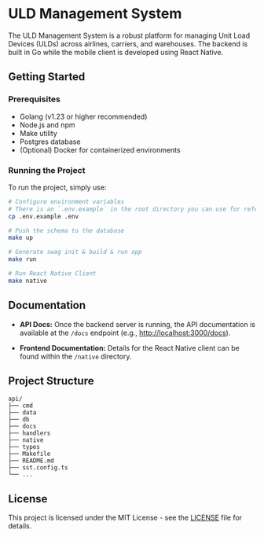 # ULD Management System

The ULD Management System is a robust platform for managing Unit Load Devices (ULDs) across airlines, carriers, and warehouses. The backend is built in Go while the mobile client is developed using React Native.

## Getting Started

### Prerequisites

- Golang (v1.23 or higher recommended)
- Node.js and npm
- Make utility
- Postgres database
- (Optional) Docker for containerized environments

### Running the Project

To run the project, simply use:

```bash
# Configure environment variables
# There is an `.env.example` in the root directory you can use for reference
cp .env.example .env

# Push the schema to the database
make up

# Generate swag init & build & run app
make run

# Run React Native Client
make native
```

## Documentation

- **API Docs:** Once the backend server is running, the API documentation is available at the `/docs` endpoint (e.g., [http://localhost:3000/docs](http://localhost:3000/docs)).

- **Frontend Documentation:** Details for the React Native client can be found within the `/native` directory.

## Project Structure

```
api/
├── cmd 
├── data
├── db
├── docs
├── handlers
├── native
├── types
├── Makefile
├── README.md
├── sst.config.ts
└── ...
```

## License

This project is licensed under the MIT License - see the [LICENSE](LICENSE) file for details.